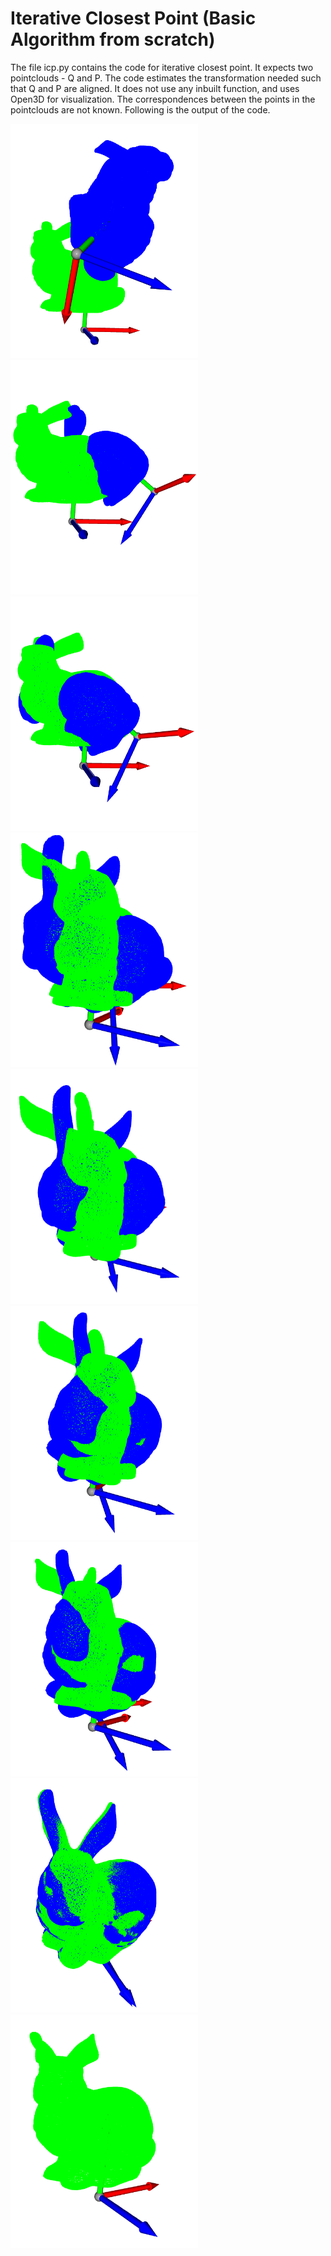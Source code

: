 # Iterative Closest Point (Basic Algorithm from scratch)

The file icp.py contains the code for iterative closest point. It expects two pointclouds - Q and P. The code estimates the transformation needed such that Q and P are aligned. It does not use any inbuilt function, and uses Open3D for visualization. The correspondences between the points in the pointclouds are not known. Following is the output of the code. 

<p float="center">
  <img src="output/icp-0.png" width="300" />
  <img src="output/icp-1.png" width="300" /> 
  <img src="output/icp-9.png" width="300" />
  <img src="output/icp-17.png" width="300" />
  <img src="output/icp-25.png" width="300" /> 
  <img src="output/icp-33.png" width="300" />
  <img src="output/icp-41.png" width="300" />
  <img src="output/icp-57.png" width="300" /> 
  <img src="output/icp-65.png" width="300" />
</p>
